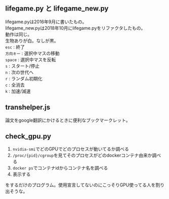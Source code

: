 ## lifegame.py と lifegame_new.py
lifegame.pyは2016年9月に書いたもの。  
lifegame_new.pyは2018年10月にlifegame.pyをリファクタしたもの。  
動作は同じ。  
生物ありが白。なしが黒。  
`esc` : 終了  
`方向キー` : 選択中マスの移動  
`space` : 選択中マスを反転  
`s` : スタート/停止  
`n` : 次の世代へ  
`r` : ランダム初期化  
`c` : 全消去  
`k` : 加速/減速  

## transhelper.js
論文をgoogle翻訳にかけるときに便利なブックマークレット。

## check_gpu.py
1. `nvidia-smi`でどのGPUでどのプロセスが動いてるか調べる  
2. `/proc/{pid}/cgroup`を見てそのプロセスがどのdockerコンテナ由来か調べる  
3. `docker ps`でコンテナidからコンテナ名を調べる  
4. 表示する  

をするだけのプログラム。使用宣言してないのにこっそりGPU使ってる人を割り出そうな。
